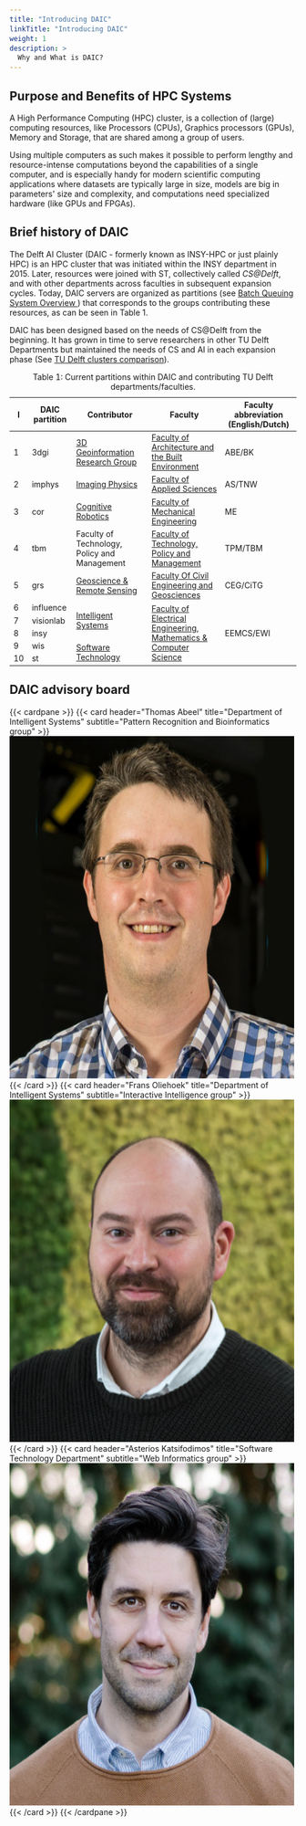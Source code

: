 ```yaml
---
title: "Introducing DAIC"
linkTitle: "Introducing DAIC"
weight: 1
description: >
  Why and What is DAIC?
---
```


## Purpose and Benefits of HPC Systems

A High Performance Computing (HPC) cluster, is a collection of (large) computing resources, like Processors (CPUs), Graphics processors (GPUs), Memory and Storage, that are shared among a group of users.

Using multiple computers as such makes it possible to perform lengthy and resource-intense computations beyond the capabilities of a single computer, and is especially handy for modern scientific computing applications where datasets are typically large in size, models are big in parameters' size and complexity, and computations need specialized hardware (like GPUs and FPGAs). 



## Brief history of DAIC

The Delft AI Cluster (DAIC - formerly known as INSY-HPC or just plainly HPC) is an HPC cluster that was initiated within the INSY department in 2015. Later, resources were joined with ST, collectively called _CS@Delft_, and with other departments across faculties in subsequent expansion cycles. Today, DAIC servers are organized as partitions (see [Batch Queuing System Overview ](../job_submissions/#batch-queuing-system-overview)) that corresponds to the groups contributing these resources, as can be seen in Table 1.

 DAIC has been designed based on the needs of CS@Delft from the beginning. It has grown in time to serve researchers in other TU Delft Departments but maintained the needs of CS and AI in each expansion phase (See [TU Delft clusters comparison](../../tud_clusters/)).



<table>
<caption> Table 1: Current partitions within DAIC and contributing TU Delft departments/faculties.
</caption>
<thead>
  <tr>
    <th>I</th>
    <th>DAIC partition</th>
    <th>Contributor</th>
    <th>Faculty</th>
    <th>Faculty abbreviation (English/Dutch)</th>
  </tr>
</thead>
<tbody>
  <tr>
    <td>1</td>
    <td>3dgi</td>
    <td><a href="https://3d.bk.tudelft.nl/">3D Geoinformation Research Group</a></td>
    <td><a href="https://www.tudelft.nl/en/architecture-and-the-built-environment">Faculty of Architecture and the Built Environment</a></td>
    <td>ABE/BK</td>
  </tr>
  <tr>
    <td>2</td>
    <td>imphys</td>
    <td><a href="https://www.tudelft.nl/en/faculty-of-applied-sciences/about-faculty/departments/imphys">Imaging Physics</a></td>
    <td><a href="https://www.tudelft.nl/en/faculty-of-applied-sciences">Faculty of Applied Sciences</a></td>
    <td>AS/TNW</td>
  </tr>
  <tr>
    <td>3</td>
    <td>cor</td>
    <td><a href="https://www.tudelft.nl/me/over/afdelingen/cognitive-robotics-cor">Cognitive Robotics</a></td>
    <td><a href="Mechanical Engineering">Faculty of Mechanical Engineering</a></td>
    <td>ME</td>
  </tr>
  <tr>
    <td>4</td>
    <td>tbm</td>
    <td>Faculty of Technology, Policy and Management </td>
    <td><a href="https://www.tudelft.nl/en/tpm">Faculty of Technology, Policy and Management</a></td>
    <td>TPM/TBM</td>
  </tr>
  <tr>
    <td>5</td>
    <td>grs</td>
    <td><a href="https://www.tudelft.nl/citg/over-faculteit/afdelingen/geoscience-remote-sensing">Geoscience &amp; Remote Sensing</a></td>
    <td><a href="https://www.tudelft.nl/en/ceg">Faculty Of Civil Engineering and Geosciences</a></td>
    <td>CEG/CiTG</td>
  </tr>
  <tr>
    <td>6</td>
    <td>influence</td>
    <td rowspan="3"><a href="https://www.tudelft.nl/en/eemcs/the-faculty/departments/intelligent-systems">Intelligent Systems</a></td>
    <td rowspan="5"><a href="https://www.tudelft.nl/en/eemcs">Faculty of Electrical Engineering, Mathematics &amp; Computer Science</a></td>
    <td rowspan="5">EEMCS/EWI</td>
  </tr>
  <tr>
    <td>7</td>
    <td>visionlab</td>
  </tr>
  <tr>
    <td>8</td>
    <td>insy</td>
  </tr>
  <tr>
    <td>9</td>
    <td>wis</td>
    <td rowspan="2"><a href="https://www.tudelft.nl/ewi/over-de-faculteit/afdelingen/software-technology">Software Technology</a></td>
  </tr>
  <tr>
    <td>10</td>
    <td>st</td>
  </tr>
</tbody>
</table>


## DAIC advisory board

{{< cardpane >}}
  {{< card header="Thomas Abeel" title="Department of Intelligent Systems" subtitle="Pattern Recognition and Bioinformatics group"  >}}
  <img src="thomas.abeel.png" alt="Thomas Abeel" width="500" height="600">
  {{< /card >}}
  {{< card header="Frans Oliehoek" title="Department of Intelligent Systems" subtitle="Interactive Intelligence group"  >}}
  <img src="frans.oliehoek.png" alt="Frans Oliehoek" width="500" height="600">
  {{< /card >}}
  {{< card header="Asterios Katsifodimos" title="Software Technology Department" subtitle="Web Informatics group"  >}}
  <img src="asterios.katsifodimos.png" alt="Asterios Katsifodimos" width="500" height="600">
  {{< /card >}}
{{< /cardpane >}}
